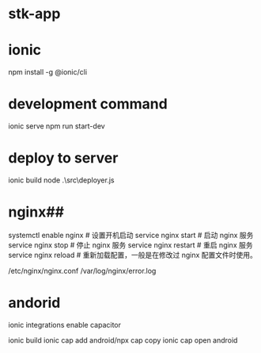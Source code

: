 # stk-app

# ionic
npm install -g @ionic/cli

# development command
ionic serve
npm run start-dev

# deploy to server
ionic build
node .\src\deployer.js

# nginx##
systemctl enable nginx # 设置开机启动
service nginx start # 启动 nginx 服务
service nginx stop # 停止 nginx 服务
service nginx restart # 重启 nginx 服务
service nginx reload # 重新加载配置，一般是在修改过 nginx 配置文件时使用。

/etc/nginx/nginx.conf
/var/log/nginx/error.log

# andorid
ionic integrations enable capacitor

ionic build
ionic cap add android/npx cap copy
ionic cap open android


